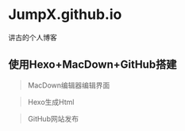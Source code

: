# JumpX.github.io
讲古的个人博客


## 使用Hexo+MacDown+GitHub搭建
> MacDown编辑器编辑界面 

> Hexo生成Html 

> GitHub网站发布 



